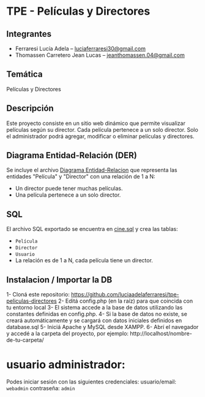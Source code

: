 # TPE - Películas y Directores
## Integrantes
- Ferraresi Lucía Adela – luciaferraresi30@gmail.com
- Thomassen Carretero Jean Lucas – jeanthomassen.04@gmail.com

## Temática
Películas y Directores

## Descripción
Este proyecto consiste en un sitio web dinámico que permite visualizar películas según su director. 
Cada película pertenece a un solo director. Solo el administrador podrá agregar, modificar o eliminar películas y directores.

## Diagrama Entidad-Relación (DER)
Se incluye el archivo [Diagrama Entidad-Relacion](DER.jpeg) que representa las entidades "Película" y "Director" con una relación de 1 a N:
- Un director puede tener muchas películas.
- Una película pertenece a un solo director.

## SQL
El archivo SQL exportado se encuentra en [cine.sql](database.sql) y crea las tablas:
- `Película`  
- `Director`
- `Usuario`
- La relación es de 1 a N, cada película tiene un director.

## Instalacion / Importar la DB
1- Cloná este repositorio: https://github.com/luciaadelaferraresi/tpe-peliculas-directores
2- Editá config.php (en la raíz) para que coincida con tu entorno local
3- El sistema accede a la base de datos utilizando las constantes definidas en config.php.
4- Si la base de datos no existe, se creará automáticamente y se cargará con datos iniciales definidos en database.sql
5- Iniciá Apache y MySQL desde XAMPP.
6- Abrí el navegador y accedé a la carpeta del proyecto, por ejemplo: http://localhost/nombre-de-tu-carpeta/

# usuario administrador:
Podes iniciar sesión con las siguientes credenciales:
usuario/email: `webadmin`
contraseña: `admin`